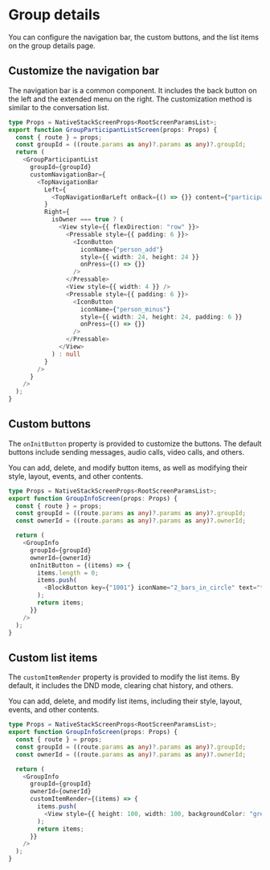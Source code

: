 # Group details

You can configure the navigation bar, the custom buttons, and the list items on the group details page.

## Customize the navigation bar

The navigation bar is a common component. It includes the back button on the left and the extended menu on the right. The customization method is similar to the conversation list.

```typescript
type Props = NativeStackScreenProps<RootScreenParamsList>;
export function GroupParticipantListScreen(props: Props) {
  const { route } = props;
  const groupId = ((route.params as any)?.params as any)?.groupId;
  return (
    <GroupParticipantList
      groupId={groupId}
      customNavigationBar={
        <TopNavigationBar
          Left={
            <TopNavigationBarLeft onBack={() => {}} content={"participant"} />
          }
          Right={
            isOwner === true ? (
              <View style={{ flexDirection: "row" }}>
                <Pressable style={{ padding: 6 }}>
                  <IconButton
                    iconName={"person_add"}
                    style={{ width: 24, height: 24 }}
                    onPress={() => {}}
                  />
                </Pressable>
                <View style={{ width: 4 }} />
                <Pressable style={{ padding: 6 }}>
                  <IconButton
                    iconName={"person_minus"}
                    style={{ width: 24, height: 24, padding: 6 }}
                    onPress={() => {}}
                  />
                </Pressable>
              </View>
            ) : null
          }
        />
      }
    />
  );
}
```

## Custom buttons

The `onInitButton` property is provided to customize the buttons. The default buttons include sending messages, audio calls, video calls, and others.

You can add, delete, and modify button items, as well as modifying their style, layout, events, and other contents.

```typescript
type Props = NativeStackScreenProps<RootScreenParamsList>;
export function GroupInfoScreen(props: Props) {
  const { route } = props;
  const groupId = ((route.params as any)?.params as any)?.groupId;
  const ownerId = ((route.params as any)?.params as any)?.ownerId;

  return (
    <GroupInfo
      groupId={groupId}
      ownerId={ownerId}
      onInitButton = {(items) => {
        items.length = 0;
        items.push(
          <BlockButton key={"1001"} iconName="2_bars_in_circle" text="test" />
        );
        return items;
      }}
    />
  );
}
```

## Custom list items

The `customItemRender` property is provided to modify the list items. By default, it includes the DND mode, clearing chat history, and others.

You can add, delete, and modify list items, including their style, layout, events, and other contents.

```typescript
type Props = NativeStackScreenProps<RootScreenParamsList>;
export function GroupInfoScreen(props: Props) {
  const { route } = props;
  const groupId = ((route.params as any)?.params as any)?.groupId;
  const ownerId = ((route.params as any)?.params as any)?.ownerId;

  return (
    <GroupInfo
      groupId={groupId}
      ownerId={ownerId}
      customItemRender={(items) => {
        items.push(
          <View style={{ height: 100, width: 100, backgroundColor: "green" }} />
        );
        return items;
      }}
    />
  );
}
```